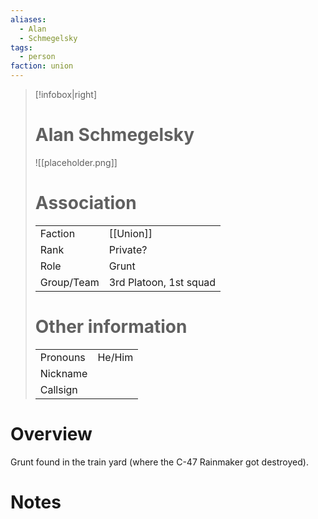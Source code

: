 ```yaml
---
aliases: 
  - Alan
  - Schmegelsky
tags: 
  - person
faction: union
---
```


> [!infobox|right] 
> # Alan Schmegelsky
> ![[placeholder.png]]
> # Association
> | | |
> | ---- | ---- |
> | Faction | [[Union]] |
> | Rank | Private? |
> | Role | Grunt |
> | Group/Team | 3rd Platoon, 1st squad |
> # Other information
> | | | 
> | - | - |
> | Pronouns | He/Him |
> | Nickname | |
> | Callsign | | 

# Overview

Grunt found in the train yard (where the C-47 Rainmaker got destroyed).

# Notes

